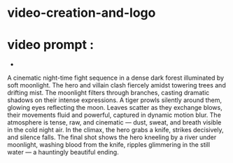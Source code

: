 # video-creation-and-logo

# video prompt :
-
A cinematic night-time fight sequence in a dense dark forest illuminated by soft moonlight. The hero and villain clash fiercely amidst towering trees and drifting mist. The moonlight filters through branches, casting dramatic shadows on their intense expressions. A tiger prowls silently around them, glowing eyes reflecting the moon. Leaves scatter as they exchange blows, their movements fluid and powerful, captured in dynamic motion blur. The atmosphere is tense, raw, and cinematic — dust, sweat, and breath visible in the cold night air. In the climax, the hero grabs a knife, strikes decisively, and silence falls. The final shot shows the hero kneeling by a river under moonlight, washing blood from the knife, ripples glimmering in the still water — a hauntingly beautiful ending.


